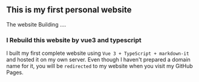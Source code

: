 ## This is my first personal website

The website Building ....

### I Rebuild this website by vue3 and typescript
I built my first complete website using ` Vue 3 + TypeScript + markdown-it ` and hosted it on my own server. Even though I haven't prepared a domain name for it, you will be ` redirected ` to my website when you visit my GitHub Pages.
